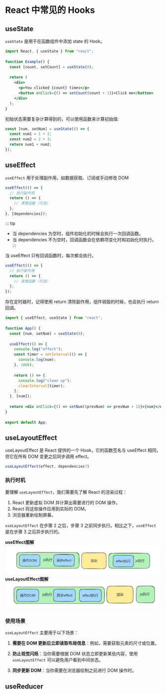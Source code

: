 # React 中常见的 Hooks

## useState

`useState` 是用于在函数组件中添加 state 的 Hook。

```jsx
import React, { useState } from "react";

function Example() {
  const [count, setCount] = useState(0);

  return (
    <div>
      <p>You clicked {count} times</p>
      <button onClick={() => setCount(count + 1)}>Click me</button>
    </div>
  );
}
```

初始状态需要复杂计算得到的，可以使用函数来计算初始值:

```jsx
const [num, setNum] = useState(() => {
  const num1 = 1 + 2;
  const num2 = 2 + 3;
  return num1 + num2;
});
```

## useEffect

`useEffect` 用于处理副作用，如数据获取、订阅或手动修改 DOM

```jsx
useEffect(() => {
  // 执行副作用
  return () => {
    // 清理函数（可选）
  };
}, [dependencies]);
```

::: tip

- 当 dependencies 为空时，组件初始化的时候会执行一次回调函数。
- 当 dependencies 不为空时，回调函数会在依赖项变化时和初始化时执行。
  :::

当 useEffect 只有回调函数时，每次都会执行。

```jsx
useEffect(() => {
  // 执行副作用
  return () => {
    // 清理函数（可选）
  };
});
```

存在定时器时，记得使用 return 清除副作用，组件销毁的时候，也会执行 return 回调。

```jsx
import { useEffect, useState } from "react";

function App() {
  const [num, setNum] = useState(0);

  useEffect(() => {
    console.log("effect");
    const timer = setInterval(() => {
      console.log(num);
    }, 1000);

    return () => {
      console.log("clean up");
      clearInterval(timer);
    };
  }, [num]);

  return <div onClick={() => setNum((prevNum) => prevNum + 1)}>{num}</div>;
}

export default App;
```

## useLayoutEffect

useLayoutEffect 是 React 提供的一个 Hook，它的函数签名与 useEffect 相同，但它在所有 DOM 变更之后同步调用 effect。

```jsx
useLayoutEffect(effect, dependencies?)
```

### 执行时机

要理解 `useLayoutEffect`，我们需要先了解 React 的渲染过程：

1. React 更新虚拟 DOM 并计算出需要进行的 DOM 操作。
2. React 将这些操作应用到实际的 DOM。
3. 浏览器重新绘制屏幕。

`useLayoutEffect` 在步骤 2 之后，步骤 3 之前同步执行。相比之下，`useEffect` 是在步骤 3 之后异步执行的。

**useEffect图解**
![useEffect](../../img/useEffect.png)
**useLayoutEffect图解**
![useEffect](../../img/useLayoutEffect.png)

### 使用场景

`useLayoutEffect` 主要用于以下场景：

1. **需要在 DOM 更新后立即读取布局信息**：例如，需要获取元素的尺寸或位置。

2. **防止视觉闪烁**：当你需要根据 DOM 状态立即更新某些内容，使用 `useLayoutEffect` 可以避免用户看到中间状态。

3. **同步更新 DOM**：当你需要在浏览器绘制之前进行 DOM 操作时。

## useReducer
